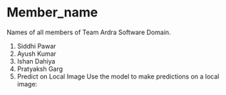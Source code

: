 # Member_name
Names of all members of Team Ardra Software Domain. 

1. Siddhi Pawar
2. Ayush Kumar
3. Ishan Dahiya
4. Pratyaksh Garg
5. Predict on Local Image
Use the model to make predictions on a local image:
